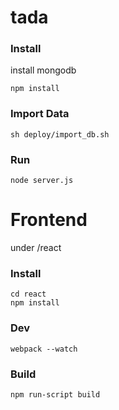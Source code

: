 # tada

### Install

install mongodb

```
npm install
```

### Import Data

```
sh deploy/import_db.sh
```

### Run

```
node server.js
```

# Frontend

under /react

### Install

```
cd react
npm install

```

### Dev

```
webpack --watch
```

### Build

```
npm run-script build
```